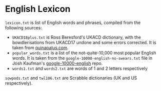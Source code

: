 # English Lexicon

`lexicon.txt` is list of English words and phrases, compiled from the following sources:

- `UKACD18plus.txt` is Ross Beresford's UKACD dictionary, with the bowdlerisations from UKACD17 undone and some errors corrected. It is taken from [quinapalus.com].
- `popular_words.txt` is a list of the not-quite-10,000 most popular English words. It is taken from the `google-10000-english-no-swears.txt` file in Josh Kaufman's [google-10000-english] repo.
- `words1.txt` and `words2.txt` are words of 1 and 2 letters respectively


`sowpods.txt` and `twl106.txt` are Scrabble dictionaries (UK and US respectively).

[google-10000-english]: https://github.com/first20hours/google-10000-english
[quinapalus.com]: https://www.quinapalus.com/qxwdownload.html
